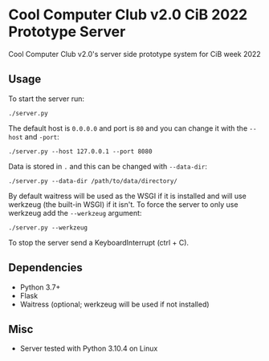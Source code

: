 # Cool Computer Club v2.0 CiB 2022 Prototype Server

Cool Computer Club v2.0's server side prototype system for CiB week 2022

## Usage

To start the server run:

`./server.py`

The default host is `0.0.0.0` and port is `80` and you can change it with the `--host` and `-port`:

`./server.py --host 127.0.0.1 --port 8080`

Data is stored in `.` and this can be changed with `--data-dir`:

`./server.py --data-dir /path/to/data/directory/`

By default waitress will be used as the WSGI if it is installed and will use werkzeug (the built-in WSGI) if it isn't. To force the server to only use werkzeug add the `--werkzeug` argument:

`./server.py --werkzeug`

To stop the server send a KeyboardInterrupt (ctrl + C).

## Dependencies

- Python 3.7+
- Flask
- Waitress (optional; werkzeug will be used if not installed)

## Misc

- Server tested with Python 3.10.4 on Linux
